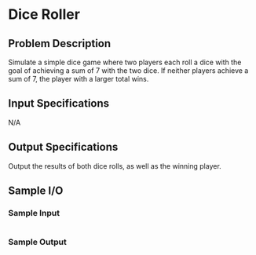 # Dice Roller

## Problem Description
Simulate a simple dice game where two players each roll a dice with the goal of achieving a sum of 7 with the two dice. If neither players achieve a sum of 7, the player with a larger total wins.

## Input Specifications
N/A

## Output Specifications
Output the results of both dice rolls, as well as the winning player.

## Sample I/O

### Sample Input
```
```

### Sample Output
```

```

